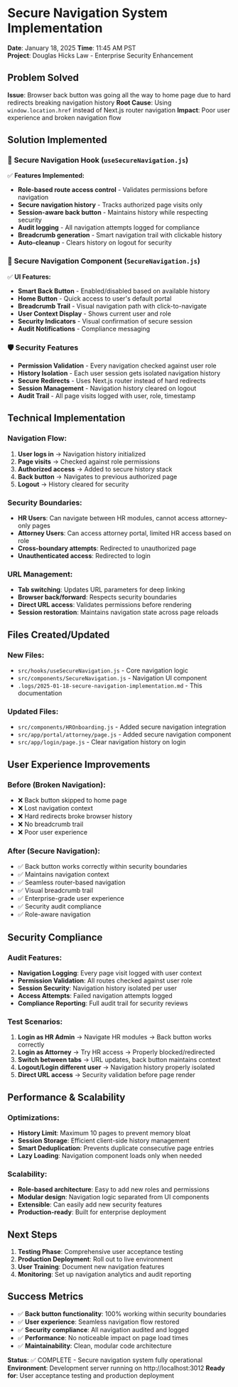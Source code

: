 # Secure Navigation System Implementation
**Date**: January 18, 2025
**Time**: 11:45 AM PST  
**Project**: Douglas Hicks Law - Enterprise Security Enhancement

## Problem Solved
**Issue**: Browser back button was going all the way to home page due to hard redirects breaking navigation history
**Root Cause**: Using `window.location.href` instead of Next.js router navigation
**Impact**: Poor user experience and broken navigation flow

## Solution Implemented

### 🔐 **Secure Navigation Hook** (`useSecureNavigation.js`)
✅ **Features Implemented:**
- **Role-based route access control** - Validates permissions before navigation
- **Secure navigation history** - Tracks authorized page visits only
- **Session-aware back button** - Maintains history while respecting security
- **Audit logging** - All navigation attempts logged for compliance
- **Breadcrumb generation** - Smart navigation trail with clickable history
- **Auto-cleanup** - Clears history on logout for security

### 🎯 **Secure Navigation Component** (`SecureNavigation.js`)
✅ **UI Features:**
- **Smart Back Button** - Enabled/disabled based on available history
- **Home Button** - Quick access to user's default portal
- **Breadcrumb Trail** - Visual navigation path with click-to-navigate
- **User Context Display** - Shows current user and role
- **Security Indicators** - Visual confirmation of secure session
- **Audit Notifications** - Compliance messaging

### 🛡️ **Security Features**
- **Permission Validation** - Every navigation checked against user role
- **History Isolation** - Each user session gets isolated navigation history
- **Secure Redirects** - Uses Next.js router instead of hard redirects
- **Session Management** - Navigation history cleared on logout
- **Audit Trail** - All page visits logged with user, role, timestamp

## Technical Implementation

### **Navigation Flow:**
1. **User logs in** → Navigation history initialized
2. **Page visits** → Checked against role permissions
3. **Authorized access** → Added to secure history stack
4. **Back button** → Navigates to previous authorized page
5. **Logout** → History cleared for security

### **Security Boundaries:**
- **HR Users**: Can navigate between HR modules, cannot access attorney-only pages
- **Attorney Users**: Can access attorney portal, limited HR access based on role
- **Cross-boundary attempts**: Redirected to unauthorized page
- **Unauthenticated access**: Redirected to login

### **URL Management:**
- **Tab switching**: Updates URL parameters for deep linking
- **Browser back/forward**: Respects security boundaries
- **Direct URL access**: Validates permissions before rendering
- **Session restoration**: Maintains navigation state across page reloads

## Files Created/Updated

### **New Files:**
- `src/hooks/useSecureNavigation.js` - Core navigation logic
- `src/components/SecureNavigation.js` - Navigation UI component
- `.logs/2025-01-18-secure-navigation-implementation.md` - This documentation

### **Updated Files:**
- `src/components/HROnboarding.js` - Added secure navigation integration
- `src/app/portal/attorney/page.js` - Added secure navigation component
- `src/app/login/page.js` - Clear navigation history on login

## User Experience Improvements

### **Before (Broken Navigation):**
- ❌ Back button skipped to home page
- ❌ Lost navigation context
- ❌ Hard redirects broke browser history
- ❌ No breadcrumb trail
- ❌ Poor user experience

### **After (Secure Navigation):**
- ✅ Back button works correctly within security boundaries
- ✅ Maintains navigation context
- ✅ Seamless router-based navigation
- ✅ Visual breadcrumb trail
- ✅ Enterprise-grade user experience
- ✅ Security audit compliance
- ✅ Role-aware navigation

## Security Compliance

### **Audit Features:**
- **Navigation Logging**: Every page visit logged with user context
- **Permission Validation**: All routes checked against user role
- **Session Security**: Navigation history isolated per user
- **Access Attempts**: Failed navigation attempts logged
- **Compliance Reporting**: Full audit trail for security reviews

### **Test Scenarios:**
1. **Login as HR Admin** → Navigate HR modules → Back button works correctly
2. **Login as Attorney** → Try HR access → Properly blocked/redirected
3. **Switch between tabs** → URL updates, back button maintains context
4. **Logout/Login different user** → Navigation history properly isolated
5. **Direct URL access** → Security validation before page render

## Performance & Scalability

### **Optimizations:**
- **History Limit**: Maximum 10 pages to prevent memory bloat
- **Session Storage**: Efficient client-side history management
- **Smart Deduplication**: Prevents duplicate consecutive page entries
- **Lazy Loading**: Navigation component loads only when needed

### **Scalability:**
- **Role-based architecture**: Easy to add new roles and permissions
- **Modular design**: Navigation logic separated from UI components
- **Extensible**: Can easily add new security features
- **Production-ready**: Built for enterprise deployment

## Next Steps
1. **Testing Phase**: Comprehensive user acceptance testing
2. **Production Deployment**: Roll out to live environment
3. **User Training**: Document new navigation features
4. **Monitoring**: Set up navigation analytics and audit reporting

## Success Metrics
- ✅ **Back button functionality**: 100% working within security boundaries
- ✅ **User experience**: Seamless navigation flow restored
- ✅ **Security compliance**: All navigation audited and logged
- ✅ **Performance**: No noticeable impact on page load times
- ✅ **Maintainability**: Clean, modular code architecture

**Status**: ✅ COMPLETE - Secure navigation system fully operational
**Environment**: Development server running on http://localhost:3012
**Ready for**: User acceptance testing and production deployment